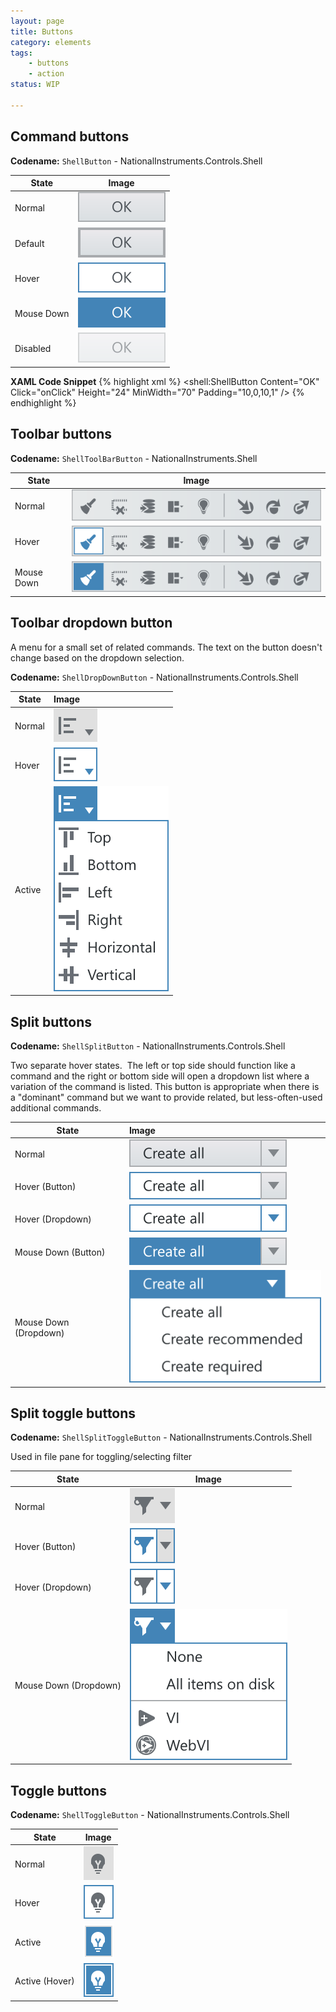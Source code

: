 ```yaml
---
layout: page
title: Buttons
category: elements
tags:
    - buttons
    - action
status: WIP

---
```

## Command buttons

**Codename:** `ShellButton` - NationalInstruments.Controls.Shell


| State         | Image         |
| ------------- |:-------------:|
| Normal        | ![Alt text](../../images/elements/buttons/button-normal.svg)        |
| Default       | ![Alt text](../../images/elements/buttons/button-default-action.svg)|
| Hover         | ![Alt text](../../images/elements/buttons/button-hover.svg)         |
| Mouse Down    | ![Alt text](../../images/elements/buttons/button-mouse-down.svg)    |
| Disabled      | ![Alt text](../../images/elements/buttons/button-disabled.svg)      |

**XAML Code Snippet**
{% highlight xml %}
<shell:ShellButton 
    Content="OK"
    Click="onClick" 
    Height="24" 
    MinWidth="70"
    Padding="10,0,10,1" />
{% endhighlight %}

## Toolbar buttons

**Codename:** `ShellToolBarButton` - NationalInstruments.Shell

| State         | Image         | 
| ------------- |:-------------:| 
| Normal        | ![Alt text](../../images/elements/buttons/toolbar-button-normal.svg)        |
| Hover         | ![Alt text](../../images/elements/buttons/toolbar-button-hover.svg)         |
| Mouse Down    | ![Alt text](../../images/elements/buttons/toolbar-button-mouse-down.svg)    |

## Toolbar dropdown button

A menu for a small set of related commands. The text on the button doesn't change based on the dropdown selection.

**Codename:** `ShellDropDownButton` - NationalInstruments.Controls.Shell

| State         | Image         | 
| ------------- |:--------------| 
| Normal        | ![Alt text](../../images/elements/buttons/toolbar-dropdown-button-normal.svg)    |
| Hover         | ![Alt text](../../images/elements/buttons/toolbar-dropdown-button-hover.svg)     |
| Active        | ![Alt text](../../images/elements/buttons/toolbar-dropdown-button-active.svg)    |

## Split buttons

**Codename:** `ShellSplitButton` - NationalInstruments.Controls.Shell

Two separate hover states.  The left or top side should function like a command and the right or bottom side will open a dropdown list where a variation of the command is listed. This button is appropriate when there is a "dominant" command but we want to provide related, but less-often-used additional commands.

| State                 | Image        |
| --------------------- |:-------------|
| Normal                | ![Alt text](../../images/elements/buttons/split-button-normal.svg)           |
| Hover (Button)        | ![Alt text](../../images/elements/buttons/split-button-hover-main.svg)       |
| Hover (Dropdown)      | ![Alt text](../../images/elements/buttons/split-button-hover-dropdown.svg)   |
| Mouse Down (Button)   | ![Alt text](../../images/elements/buttons/split-button-mouse-down-main.svg)  |
| Mouse Down (Dropdown) | ![Alt text](../../images/elements/buttons/split-button-active-dropdown.svg)  |

## Split toggle buttons

**Codename:** `ShellSplitToggleButton` - NationalInstruments.Controls.Shell

Used in file pane for toggling/selecting filter

| State                  | Image         |
| ---------------------- |---------------|
| Normal                 | ![Alt text](../../images/elements/buttons/toggle-split-button-normal.svg)              |
| Hover (Button)         | ![Alt text](../../images/elements/buttons/toggle-split-button-main-hover.svg)          |
| Hover (Dropdown)       | ![Alt text](../../images/elements/buttons/toggle-split-button-hover-dropdown.svg)      |
| Mouse Down (Dropdown)  | ![Alt text](../../images/elements/buttons/toggle-split-button-mousedown-dropdown.svg)  |

## Toggle buttons

**Codename:** `ShellToggleButton` - NationalInstruments.Controls.Shell

| State          | Image         |
| -------------- |:-------------:|
| Normal         | ![Alt text](../../images/elements/buttons/toggle-button-normal.svg)        |
| Hover          | ![Alt text](../../images/elements/buttons/toggle-button-hover-normal.svg)  |
| Active         | ![Alt text](../../images/elements/buttons/toggle-button-active.svg)        |
| Active (Hover) | ![Alt text](../../images/elements/buttons/toggle-button-hover-active.svg)  |